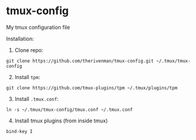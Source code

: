 tmux-config
===========

My tmux configuration file

Installation:

1. Clone repo:

  ```
  git clone https://github.com/therivenman/tmux-config.git ~/.tmux/tmux-config
  ```
  
2. Install `tpm`:

  ```
  git clone https://github.com/tmux-plugins/tpm ~/.tmux/plugins/tpm
  ```
  
3. Install `.tmux.conf`:

  ```
  ln -s ~/.tmux/tmux-config/tmux.conf ~/.tmux.conf
  ```
  
4. Install tmux plugins (from inside tmux)

  ```
  bind-key I
  ```
